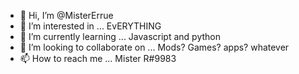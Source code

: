 - 👋 Hi, I’m @MisterErrue
- 👀 I’m interested in ... EvERYTHING
- 🌱 I’m currently learning ... Javascript and python
- 💞️ I’m looking to collaborate on ... Mods? Games? apps? whatever
- 📫 How to reach me ... Mister R#9983

<!---
MisterErrue/MisterErrue is a ✨ special ✨ repository because its `README.md` (this file) appears on your GitHub profile.
You can click the Preview link to take a look at your changes.
--->
